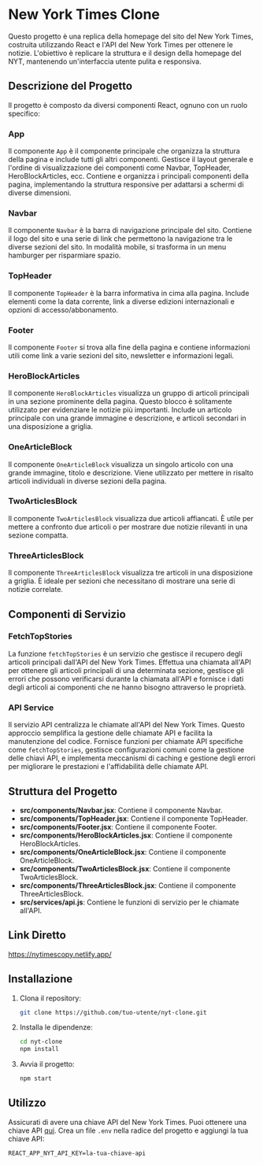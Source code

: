 # New York Times Clone

Questo progetto è una replica della homepage del sito del New York Times, costruita utilizzando React e l'API del New York Times per ottenere le notizie. L'obiettivo è replicare la struttura e il design della homepage del NYT, mantenendo un'interfaccia utente pulita e responsiva.

## Descrizione del Progetto

Il progetto è composto da diversi componenti React, ognuno con un ruolo specifico:

### App

Il componente `App` è il componente principale che organizza la struttura della pagina e include tutti gli altri componenti. Gestisce il layout generale e l'ordine di visualizzazione dei componenti come Navbar, TopHeader, HeroBlockArticles, ecc. Contiene e organizza i principali componenti della pagina, implementando la struttura responsive per adattarsi a schermi di diverse dimensioni.

### Navbar

Il componente `Navbar` è la barra di navigazione principale del sito. Contiene il logo del sito e una serie di link che permettono la navigazione tra le diverse sezioni del sito. In modalità mobile, si trasforma in un menu hamburger per risparmiare spazio.

### TopHeader

Il componente `TopHeader` è la barra informativa in cima alla pagina. Include elementi come la data corrente, link a diverse edizioni internazionali e opzioni di accesso/abbonamento.

### Footer

Il componente `Footer` si trova alla fine della pagina e contiene informazioni utili come link a varie sezioni del sito, newsletter e informazioni legali.

### HeroBlockArticles

Il componente `HeroBlockArticles` visualizza un gruppo di articoli principali in una sezione prominente della pagina. Questo blocco è solitamente utilizzato per evidenziare le notizie più importanti. Include un articolo principale con una grande immagine e descrizione, e articoli secondari in una disposizione a griglia.

### OneArticleBlock

Il componente `OneArticleBlock` visualizza un singolo articolo con una grande immagine, titolo e descrizione. Viene utilizzato per mettere in risalto articoli individuali in diverse sezioni della pagina.

### TwoArticlesBlock

Il componente `TwoArticlesBlock` visualizza due articoli affiancati. È utile per mettere a confronto due articoli o per mostrare due notizie rilevanti in una sezione compatta.

### ThreeArticlesBlock

Il componente `ThreeArticlesBlock` visualizza tre articoli in una disposizione a griglia. È ideale per sezioni che necessitano di mostrare una serie di notizie correlate.

## Componenti di Servizio

### FetchTopStories

La funzione `fetchTopStories` è un servizio che gestisce il recupero degli articoli principali dall'API del New York Times. Effettua una chiamata all'API per ottenere gli articoli principali di una determinata sezione, gestisce gli errori che possono verificarsi durante la chiamata all'API e fornisce i dati degli articoli ai componenti che ne hanno bisogno attraverso le proprietà.

### API Service

Il servizio API centralizza le chiamate all'API del New York Times. Questo approccio semplifica la gestione delle chiamate API e facilita la manutenzione del codice. Fornisce funzioni per chiamate API specifiche come `fetchTopStories`, gestisce configurazioni comuni come la gestione delle chiavi API, e implementa meccanismi di caching e gestione degli errori per migliorare le prestazioni e l'affidabilità delle chiamate API.

## Struttura del Progetto

- **src/components/Navbar.jsx**: Contiene il componente Navbar.
- **src/components/TopHeader.jsx**: Contiene il componente TopHeader.
- **src/components/Footer.jsx**: Contiene il componente Footer.
- **src/components/HeroBlockArticles.jsx**: Contiene il componente HeroBlockArticles.
- **src/components/OneArticleBlock.jsx**: Contiene il componente OneArticleBlock.
- **src/components/TwoArticlesBlock.jsx**: Contiene il componente TwoArticlesBlock.
- **src/components/ThreeArticlesBlock.jsx**: Contiene il componente ThreeArticlesBlock.
- **src/services/api.js**: Contiene le funzioni di servizio per le chiamate all'API.

## Link Diretto
https://nytimescopy.netlify.app/


## Installazione

1. Clona il repository:
    ```sh
    git clone https://github.com/tuo-utente/nyt-clone.git
    ```

2. Installa le dipendenze:
    ```sh
    cd nyt-clone
    npm install
    ```

3. Avvia il progetto:
    ```sh
    npm start
    ```

## Utilizzo

Assicurati di avere una chiave API del New York Times. Puoi ottenere una chiave API [qui](https://developer.nytimes.com/get-started). Crea un file `.env` nella radice del progetto e aggiungi la tua chiave API:

```env
REACT_APP_NYT_API_KEY=la-tua-chiave-api
